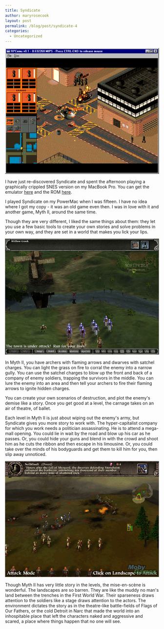 ```yaml
---
title: Syndicate
author: maryrosecook
layout: post
permalink: /blog/post/syndicate-4
categories:
  - Uncategorized
---
```

<img src="/images/syndicate.gif" alt="" width="600" />

I have just re-discovered Syndicate and spent the afternoon playing a graphically crippled SNES version on my MacBook Pro. You can get the emulator [here][1] and the ROM [here][2].

I played Syndicate on my PowerMac when I was fifteen. I have no idea where I got my copy - it was an old game even then. I was in love with it and another game, Myth II, around the same time.

Though they are very different, I liked the same things about them: they let you use a few basic tools to create your own stories and solve problems in your own way, and they are set in a world that makes you lick your lips.

<img src="/images/Myth-II-Soulblighter_1.jpg" alt="" width="600" />

In Myth II, you have archers with flaming arrows and dwarves with satchel charges. You can light the grass on fire to corral the enemy into a narrow gully. You can use the satchel charges to blow up the front and back of a company of enemy soldiers, trapping the survivors in the middle. You can lure the enemy into an area and then tell your archers to fire their flaming arrows to ignite hidden charges.

You can create your own scenarios of destruction, and plot the enemy's demise like a story. Once you get good at a level, the carnage takes on an air of theatre, of ballet.

Each level in Myth II is just about wiping out the enemy's army, but Syndicate gives you more story to work with. The hyper-capitalist company for which you work needs a politician assassinating. He is to attend a mega-mall opening. You could lie in wait by the road and blow up his car as he passes. Or, you could hide your guns and blend in with the crowd and shoot him as he cuts the ribbon and then escape in his limousine. Or, you could take over the minds of his bodyguards and get them to kill him for you, then slip away unnoticed.

<img src="/images/myth.jpg" alt="" width="600" />

Though Myth II has very little story in the levels, the mise-en-scène is wonderful. The landscapes are so barren. They are like the muddy no man's land between the trenches in the First World War. Their sparseness draws attention to the soldiers like a stage draws attention to the actors. The environment dictates the story as in the theatre-like battle-fields of Flags of Our Fathers, or the cold Detroit in Narc that made the world into an inhospitable place that left the characters naked and aggressive and scared, a place where things happen that no one will see.

 [1]: http://www.snes9x.com/
 [2]: http://www.completeroms.com/Rompages/Snesusa/S/syndicate.html
